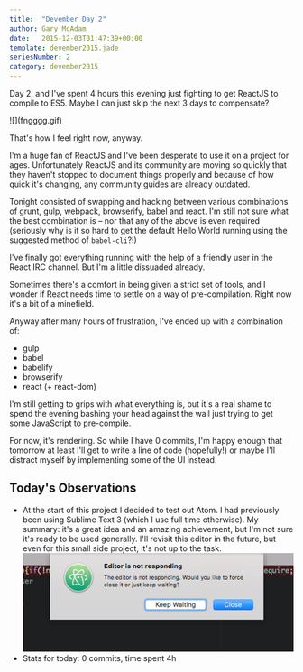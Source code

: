 ```yaml
---
title:  "Devember Day 2"
author: Gary McAdam
date:   2015-12-03T01:47:39+00:00
template: devember2015.jade
seriesNumber: 2
category: devember2015
---
```


Day 2, and I've spent 4 hours this evening just fighting to get
ReactJS to compile to ES5. Maybe I can just skip the next 3 days
to compensate?<span class="more"></span>

<div class="img-responsive img-border img-md">
    ![](fngggg.gif)
</div>

That's how I feel right now, anyway.

I'm a huge fan of ReactJS and I've been desperate to use it on a project
for ages. Unfortunately ReactJS and its community are moving so
quickly that they haven't stopped to document things properly
and because of how quick it's changing, any community guides are already outdated.

Tonight consisted of swapping and hacking between various combinations of
grunt, gulp, webpack, browserify, babel and react. I'm still not sure
what the best combination is &ndash; nor that any of the above is even required
(seriously why is it so hard to get the default Hello World running using the
suggested method of `babel-cli`?!)

I've finally got everything running with the help of a friendly user in the
React IRC channel. But I'm a little dissuaded already.

Sometimes there's a comfort in being given a strict set of tools, and I wonder
if React needs time to settle on a way of pre-compilation. Right now it's a bit
of a minefield.

Anyway after many hours of frustration, I've ended up with a combination of:

 - gulp
 - babel
 - babelify
 - browserify
 - react (+ react-dom)

I'm still getting to grips with what everything is, but it's a real shame
to spend the evening bashing your head against the wall just trying to
get some JavaScript to pre-compile.

For now, it's rendering. So while I have 0 commits, I'm happy enough that
tomorrow at least I'll get to write a line of code (hopefully!) or maybe
I'll distract myself by implementing some of the UI instead.

## Today's Observations

 - At the start of this project I decided to test out Atom. I had previously
   been using Sublime Text 3 (which I use full time otherwise). My summary:
   it's a great idea and an amazing achievement, but I'm not sure it's ready
   to be used generally. I'll revisit this editor in the future, but even for
   this small side project, it's not up to the task.
   ![](bye-bye-atom.jpg)
 - Stats for today: 0 commits, time spent 4h
